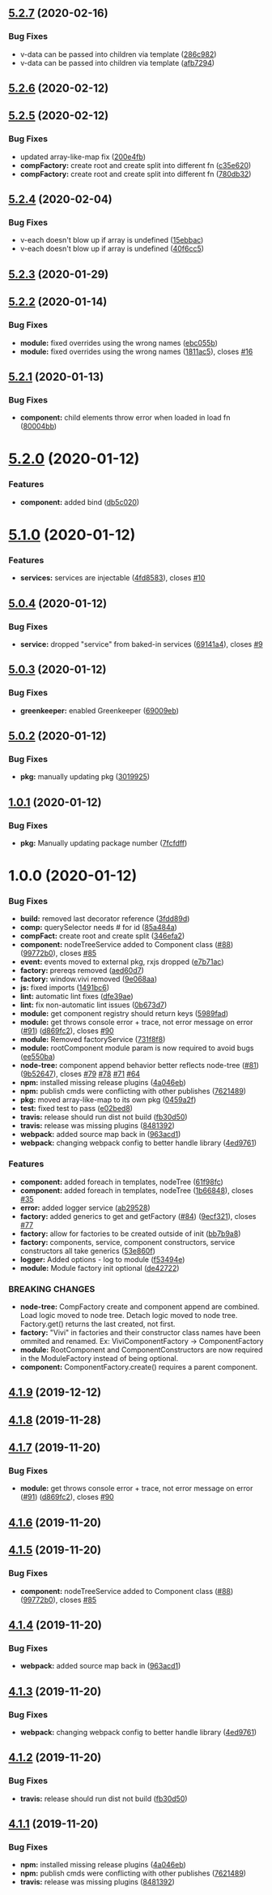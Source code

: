 ## [5.2.7](https://github.com/CassandraSpruit/Vivi/compare/v5.2.6...v5.2.7) (2020-02-16)


### Bug Fixes

* v-data can be passed into children via template ([286c982](https://github.com/CassandraSpruit/Vivi/commit/286c9826924f4773bdb6384dfb898909df3db664))
* v-data can be passed into children via template ([afb7294](https://github.com/CassandraSpruit/Vivi/commit/afb7294f28e3e24b1e81038eb9bdcba54d59b85d))

## [5.2.6](https://github.com/CassandraSpruit/Vivi/compare/v5.2.5...v5.2.6) (2020-02-12)

## [5.2.5](https://github.com/CassandraSpruit/Vivi/compare/v5.2.4...v5.2.5) (2020-02-12)


### Bug Fixes

* updated array-like-map fix ([200e4fb](https://github.com/CassandraSpruit/Vivi/commit/200e4fb921df9f3fdd876bade96f4114c0e2cf7d))
* **compFactory:** create root and create split into different fn ([c35e620](https://github.com/CassandraSpruit/Vivi/commit/c35e6201f34d531645cc839664d6acfc27acba18))
* **compFactory:** create root and create split into different fn ([780db32](https://github.com/CassandraSpruit/Vivi/commit/780db3258191b84a87613446e870cd387ffc6a19))

## [5.2.4](https://github.com/CassandraSpruit/Vivi/compare/v5.2.3...v5.2.4) (2020-02-04)


### Bug Fixes

* v-each doesn't blow up if array is undefined ([15ebbac](https://github.com/CassandraSpruit/Vivi/commit/15ebbac0d42a7bf00d7879aabd16cf04c57e9413))
* v-each doesn't blow up if array is undefined ([40f6cc5](https://github.com/CassandraSpruit/Vivi/commit/40f6cc5c1f0ad4f543263d7954d384fedd5f4633))

## [5.2.3](https://github.com/CassandraSpruit/Vivi/compare/v5.2.2...v5.2.3) (2020-01-29)

## [5.2.2](https://github.com/CassandraSpruit/Vivi/compare/v5.2.1...v5.2.2) (2020-01-14)


### Bug Fixes

* **module:** fixed overrides using the wrong names ([ebc055b](https://github.com/CassandraSpruit/Vivi/commit/ebc055bc95a5ffd19248c79a338ff3e1b247da3e))
* **module:** fixed overrides using the wrong names ([1811ac5](https://github.com/CassandraSpruit/Vivi/commit/1811ac564ccbadf0ec2765cf7931c92620f96a13)), closes [#16](https://github.com/CassandraSpruit/Vivi/issues/16)

## [5.2.1](https://github.com/CassandraSpruit/Vivi/compare/v5.2.0...v5.2.1) (2020-01-13)


### Bug Fixes

* **component:** child elements throw error when loaded in load fn ([80004bb](https://github.com/CassandraSpruit/Vivi/commit/80004bb77dd90f0730dc0928a5adfb2f0abbb7f1))

# [5.2.0](https://github.com/CassandraSpruit/Vivi/compare/v5.1.0...v5.2.0) (2020-01-12)


### Features

* **component:** added bind ([db5c020](https://github.com/CassandraSpruit/Vivi/commit/db5c02048df854ce55cd7c0f16a7140a46c45a1d))

# [5.1.0](https://github.com/CassandraSpruit/Vivi/compare/v5.0.4...v5.1.0) (2020-01-12)


### Features

* **services:** services are injectable ([4fd8583](https://github.com/CassandraSpruit/Vivi/commit/4fd8583edcfca8bd264e35d2a90e46ed99f36043)), closes [#10](https://github.com/CassandraSpruit/Vivi/issues/10)

## [5.0.4](https://github.com/CassandraSpruit/Vivi/compare/v5.0.3...v5.0.4) (2020-01-12)


### Bug Fixes

* **service:** dropped "service" from baked-in services ([69141a4](https://github.com/CassandraSpruit/Vivi/commit/69141a491606cce997138cacc0a3e52ce3920839)), closes [#9](https://github.com/CassandraSpruit/Vivi/issues/9)

## [5.0.3](https://github.com/CassandraSpruit/Vivi/compare/v5.0.2...v5.0.3) (2020-01-12)


### Bug Fixes

* **greenkeeper:** enabled Greenkeeper ([69009eb](https://github.com/CassandraSpruit/Vivi/commit/69009ebbc8ff8da2e5edd952b3c7b43b0bdee59e))

## [5.0.2](https://github.com/CassandraSpruit/Vivi/compare/v5.0.1...v5.0.2) (2020-01-12)


### Bug Fixes

* **pkg:** manually updating pkg ([3019925](https://github.com/CassandraSpruit/Vivi/commit/3019925ca07d9bba75ff93c76115bc212f6cd6b4))

## [1.0.1](https://github.com/CassandraSpruit/Vivi/compare/v1.0.0...v1.0.1) (2020-01-12)


### Bug Fixes

* **pkg:** Manually updating package number ([7fcfdff](https://github.com/CassandraSpruit/Vivi/commit/7fcfdfff05f8af8eb9babd7cc4bebfa277d96a7c))

# 1.0.0 (2020-01-12)


### Bug Fixes

* **build:** removed last decorator reference ([3fdd89d](https://github.com/CassandraSpruit/Vivi/commit/3fdd89d5ce60de361450183752f1f72461e5eae0))
* **comp:** querySelector needs # for id ([85a484a](https://github.com/CassandraSpruit/Vivi/commit/85a484adf016c933e86dabb35d4762f47a984e4d))
* **compFact:** create root and create  split ([346efa2](https://github.com/CassandraSpruit/Vivi/commit/346efa2e009d9b3ad995c0103b7d31ddfb5c3f03))
* **component:** nodeTreeService added to Component class ([#88](https://github.com/CassandraSpruit/Vivi/issues/88)) ([99772b0](https://github.com/CassandraSpruit/Vivi/commit/99772b0b6b1f6a3236fc17b7b658ca9eeb142000)), closes [#85](https://github.com/CassandraSpruit/Vivi/issues/85)
* **event:** events moved to external pkg, rxjs dropped ([e7b71ac](https://github.com/CassandraSpruit/Vivi/commit/e7b71acd71f0fec29eb31382a521e4d9c4284021))
* **factory:** prereqs removed ([aed60d7](https://github.com/CassandraSpruit/Vivi/commit/aed60d7f986aa0a063309a255da6d718c4c67ba4))
* **factory:** window.vivi removed ([9e068aa](https://github.com/CassandraSpruit/Vivi/commit/9e068aaf582c15d7b4af3c9ca8be15e2f84f62ab))
* **js:** fixed imports ([1491bc6](https://github.com/CassandraSpruit/Vivi/commit/1491bc64879bb4fa13a43862fa23cdd7d73b2949))
* **lint:** automatic lint fixes ([dfe39ae](https://github.com/CassandraSpruit/Vivi/commit/dfe39aee849b49ccdebe5464f4d7f233c1500be4))
* **lint:** fix non-automatic lint issues ([0b673d7](https://github.com/CassandraSpruit/Vivi/commit/0b673d7c77c6ba7760d16cbe71271c68b01af9d6))
* **module:** get component registry should return keys ([5989fad](https://github.com/CassandraSpruit/Vivi/commit/5989fadd2867f11f9e0559558fdd236851aa0d6f))
* **module:** get throws console error + trace, not error message on error ([#91](https://github.com/CassandraSpruit/Vivi/issues/91)) ([d869fc2](https://github.com/CassandraSpruit/Vivi/commit/d869fc23abef229bd060e46192b2a442e2fc4d94)), closes [#90](https://github.com/CassandraSpruit/Vivi/issues/90)
* **module:** Removed factoryService ([731f8f8](https://github.com/CassandraSpruit/Vivi/commit/731f8f8c8ddce846369672e480e7e6891b75ba46))
* **module:** rootComponent module param is now required to avoid bugs ([ee550ba](https://github.com/CassandraSpruit/Vivi/commit/ee550ba92024e5306beb281c10df42ffb3325ec5))
* **node-tree:** component append behavior better reflects node-tree ([#81](https://github.com/CassandraSpruit/Vivi/issues/81)) ([9b52647](https://github.com/CassandraSpruit/Vivi/commit/9b526470a3c2e9c0a1e8c539a7f14e3ad1a96505)), closes [#79](https://github.com/CassandraSpruit/Vivi/issues/79) [#78](https://github.com/CassandraSpruit/Vivi/issues/78) [#71](https://github.com/CassandraSpruit/Vivi/issues/71) [#64](https://github.com/CassandraSpruit/Vivi/issues/64)
* **npm:** installed missing release plugins ([4a046eb](https://github.com/CassandraSpruit/Vivi/commit/4a046eb087850d1f333acd51d872767de79b6563))
* **npm:** publish cmds were conflicting with other publishes ([7621489](https://github.com/CassandraSpruit/Vivi/commit/76214890725e88740e86480e4c5a24d9599cfa9d))
* **pkg:** moved array-like-map to its own pkg ([0459a2f](https://github.com/CassandraSpruit/Vivi/commit/0459a2f0c86a8eb93198fd3c1fd10ba4d2bfc7ea))
* **test:** fixed test to pass ([e02bed8](https://github.com/CassandraSpruit/Vivi/commit/e02bed8d16b7608656f316d21133384f8f8852e1))
* **travis:** release should run dist not build ([fb30d50](https://github.com/CassandraSpruit/Vivi/commit/fb30d50511a876306c38819f3c078d526cea9cfb))
* **travis:** release was missing plugins ([8481392](https://github.com/CassandraSpruit/Vivi/commit/8481392fad51574bb67a1e66a638142044ca2f81))
* **webpack:** added source map back in ([963acd1](https://github.com/CassandraSpruit/Vivi/commit/963acd10068635c78080e207f1ad678724d33cd5))
* **webpack:** changing webpack config to better handle library ([4ed9761](https://github.com/CassandraSpruit/Vivi/commit/4ed976138251920adfcd5893a2293e7c255c90af))


### Features

* **component:** added foreach in templates, nodeTree ([61f98fc](https://github.com/CassandraSpruit/Vivi/commit/61f98fc4a7fd364f956cbf3c66cf2e37a81e17b8))
* **component:** added foreach in templates, nodeTree ([1b66848](https://github.com/CassandraSpruit/Vivi/commit/1b66848437d100b6a08f60a29bb68fee536d59c8)), closes [#35](https://github.com/CassandraSpruit/Vivi/issues/35)
* **error:** added logger service ([ab29528](https://github.com/CassandraSpruit/Vivi/commit/ab2952874bc2a85aa3fb404f70816c45c5d87bbf))
* **factory:** added generics to get and getFactory ([#84](https://github.com/CassandraSpruit/Vivi/issues/84)) ([9ecf321](https://github.com/CassandraSpruit/Vivi/commit/9ecf3219fe3e31800eda5d8dd700791f0dc31de4)), closes [#77](https://github.com/CassandraSpruit/Vivi/issues/77)
* **factory:** allow for factories to be created outside of init ([bb7b9a8](https://github.com/CassandraSpruit/Vivi/commit/bb7b9a8e859a2fdca0e1cf53391dc645498d8220))
* **factory:** components, service, component constructors, service constructors all take generics ([53e860f](https://github.com/CassandraSpruit/Vivi/commit/53e860f17dbedaff69846567fab0f2a32313e77e))
* **logger:** Added options - log to module ([f53494e](https://github.com/CassandraSpruit/Vivi/commit/f53494e20a0816a1f18114e4a780c60837dad9f5))
* **module:** Module factory init optional ([de42722](https://github.com/CassandraSpruit/Vivi/commit/de4272232978a1b5f6c0090fa12406fdf7351835))


### BREAKING CHANGES

* **node-tree:** CompFactory create and component append are combined. Load logic moved to node
tree. Detach logic moved to node tree. Factory.get() returns the last created, not first.
* **factory:** "Vivi" in factories and their constructor class names have been ommited and
renamed. Ex: ViviComponentFactory -> ComponentFactory
* **module:** RootComponent and ComponentConstructors are now required in the ModuleFactory
instead of being optional.
* **component:** ComponentFactory.create() requires a parent component.

## [4.1.9](https://github.com/CassandraSpruit/Vivi/compare/v4.1.8...v4.1.9) (2019-12-12)

## [4.1.8](https://github.com/CassandraSpruit/Vivi/compare/v4.1.7...v4.1.8) (2019-11-28)

## [4.1.7](https://github.com/CassandraSpruit/Vivi/compare/v4.1.6...v4.1.7) (2019-11-20)


### Bug Fixes

* **module:** get throws console error + trace, not error message on error ([#91](https://github.com/CassandraSpruit/Vivi/issues/91)) ([d869fc2](https://github.com/CassandraSpruit/Vivi/commit/d869fc23abef229bd060e46192b2a442e2fc4d94)), closes [#90](https://github.com/CassandraSpruit/Vivi/issues/90)

## [4.1.6](https://github.com/CassandraSpruit/Vivi/compare/v4.1.5...v4.1.6) (2019-11-20)

## [4.1.5](https://github.com/CassandraSpruit/Vivi/compare/v4.1.4...v4.1.5) (2019-11-20)


### Bug Fixes

* **component:** nodeTreeService added to Component class ([#88](https://github.com/CassandraSpruit/Vivi/issues/88)) ([99772b0](https://github.com/CassandraSpruit/Vivi/commit/99772b0b6b1f6a3236fc17b7b658ca9eeb142000)), closes [#85](https://github.com/CassandraSpruit/Vivi/issues/85)

## [4.1.4](https://github.com/CassandraSpruit/Vivi/compare/v4.1.3...v4.1.4) (2019-11-20)


### Bug Fixes

* **webpack:** added source map back in ([963acd1](https://github.com/CassandraSpruit/Vivi/commit/963acd10068635c78080e207f1ad678724d33cd5))

## [4.1.3](https://github.com/CassandraSpruit/Vivi/compare/v4.1.2...v4.1.3) (2019-11-20)


### Bug Fixes

* **webpack:** changing webpack config to better handle library ([4ed9761](https://github.com/CassandraSpruit/Vivi/commit/4ed976138251920adfcd5893a2293e7c255c90af))

## [4.1.2](https://github.com/CassandraSpruit/Vivi/compare/v4.1.1...v4.1.2) (2019-11-20)


### Bug Fixes

* **travis:** release should run dist not build ([fb30d50](https://github.com/CassandraSpruit/Vivi/commit/fb30d50511a876306c38819f3c078d526cea9cfb))

## [4.1.1](https://github.com/CassandraSpruit/Vivi/compare/v4.1.0...v4.1.1) (2019-11-20)


### Bug Fixes

* **npm:** installed missing release plugins ([4a046eb](https://github.com/CassandraSpruit/Vivi/commit/4a046eb087850d1f333acd51d872767de79b6563))
* **npm:** publish cmds were conflicting with other publishes ([7621489](https://github.com/CassandraSpruit/Vivi/commit/76214890725e88740e86480e4c5a24d9599cfa9d))
* **travis:** release was missing plugins ([8481392](https://github.com/CassandraSpruit/Vivi/commit/8481392fad51574bb67a1e66a638142044ca2f81))
